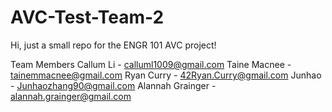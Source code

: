 # AVC-Test-Team-2
Hi, just a small repo for the ENGR 101 AVC project!

Team Members
Callum Li - calluml1009@gmail.com
Taine Macnee - tainemmacnee@gmail.com
Ryan Curry - 42Ryan.Curry@gmail.com
Junhao - Junhaozhang90@gmail.com
Alannah Grainger - alannah.grainger@gmail.com
